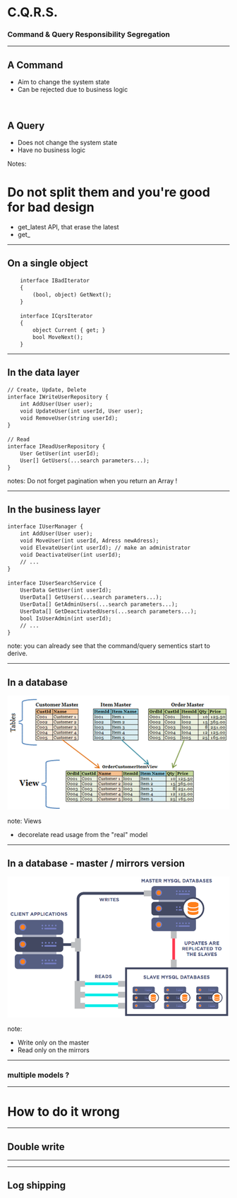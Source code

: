 
# C.Q.R.S.
### Command & Query Responsibility Segregation

-----
## A Command
- Aim to change the system state
- Can be rejected due to business logic

</br>

## A Query
- Does not change the system state
- Have no business logic

Notes:
# Do not split them and you're good for bad design
 * get_latest API, that erase the latest 
 * get_
 

---
## On a single object
```
    interface IBadIterator
    {
        (bool, object) GetNext();
    }

    interface ICqrsIterator
    {
        object Current { get; }
        bool MoveNext();
    }
``` 

---
## In the data layer
```
// Create, Update, Delete
interface IWriteUserRepository {
    int AddUser(User user);
    void UpdateUser(int userId, User user);
    void RemoveUser(string userId);
}

// Read
interface IReadUserRepository {
    User GetUser(int userId);
    User[] GetUsers(...search parameters...);
}
```

notes:
Do not forget pagination when you return an Array !

---
## In the business layer
```
interface IUserManager {
    int AddUser(User user);
    void MoveUser(int userId, Adress newAdress);
    void ElevateUser(int userId); // make an administrator
    void DeactivateUser(int userId);
    // ...
}

interface IUserSearchService {
    UserData GetUser(int userId);
    UserData[] GetUsers(...search parameters...);
    UserData[] GetAdminUsers(...search parameters...);
    UserData[] GetDeactivatedUsers(...search parameters...);
    bool IsUserAdmin(int userId);
    // ...
}
```

note: 
you can already see that the command/query sementics start to derive.


---
## In a database

<img src="../_assets/views.gif"/>

note:
Views
- decorelate read usage from the "real" model

---
## In a database - master / mirrors version

<img src="../_assets/7090390-screen-shot-2017-11-01-at-121854-pm.png" width="600em"/>

note:
- Write only on the master
- Read only on the mirrors

---
### multiple models ?

-----
# How to do it wrong

---
## Double write


---

---
## Log shipping